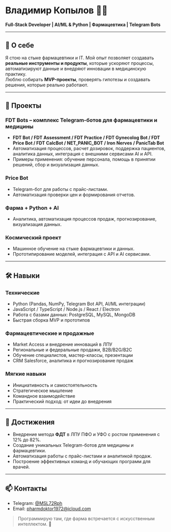 # Владимир Копылов 👨‍💻  
**Full-Stack Developer | AI/ML & Python | Фармацевтика | Telegram Bots**

---

## 🔹 О себе
Я стою на стыке фармацевтики и IT. Мой опыт позволяет создавать **реальные инструменты и продукты**, которые ускоряют процессы, автоматизируют данные и внедряют инновации в медицинскую практику.  
Люблю собирать **MVP-проекты**, проверять гипотезы и создавать решения, которые реально работают.

---

## 💼 Проекты

### **FDT Bots** – комплекс Telegram-ботов для фармацевтики и медицины
- **FDT Bot / FDT Assessment / FDT Practice / FDT Gynecolog Bot / FDT Price Bot / FDT CalcBot / NET_PANIC_BOT / Iron Nerves / PanicTab Bot**  
- Автоматизация процессов, расчет дозировок, поддержка пациентов, аналитика данных, интеграция с внешними сервисами AI и API.  
- Примеры применения: обучение персонала, помощь в принятии решений, сбор и визуализация данных.

### **Price Bot**
- Telegram-бот для работы с прайс-листами.
- Автоматизация проверки цен и формирования отчетов.

### **Фарма + Python + AI**
- Аналитика, автоматизация процессов продаж, прогнозирование, визуализация данных.

### **Космический проект**
- Машинное обучение на стыке фармацевтики и данных.
- Прототипирование моделей, интеграция с API и AI сервисами.

---

## 🛠 Навыки

### **Технические**
- Python (Pandas, NumPy, Telegram Bot API, AI/ML интеграции)  
- JavaScript / TypeScript / Node.js / React / Electron  
- Работа с базами данных: PostgreSQL, MySQL, MongoDB  
- Быстрая сборка MVP и прототипов  

### **Фармацевтические и продажные**
- Market Access и внедрение инноваций в ЛПУ  
- Региональные и федеральные продажи, B2B/B2G/B2C  
- Обучение специалистов, мастер-классы, презентации  
- CRM Salesforce, аналитика и прогнозирование продаж  

### **Мягкие навыки**
- Инициативность и самостоятельность  
- Стратегическое мышление  
- Командное взаимодействие  
- Практический подход: от идеи до внедрения  

---

## 🎯 Достижения
- Внедрение метода **ФДТ** в ЛПУ ПФО и УФО с ростом применения с 12% до 82%.  
- Создание уникальных Telegram-ботов для медицины и фармацевтики.  
- Автоматизация работы с прайс-листами и аналитикой продаж.  
- Построение эффективных команд и обучающих программ для врачей.  

---

## 📫 Контакты
- Telegram: [@MSL72Rph](https://t.me/MSL72Rph)  
- Email: pharmdoktor1972@icloud.com  

> Программирую там, где фарма встречается с искусственным интеллектом. 🚀
